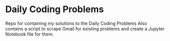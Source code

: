 # Daily Coding Problems
Repo for containing my solutions to the Daily Coding Problems
Also contains a script to scrape Gmail for existing problems and create a Jupyter Notebook file for them.
